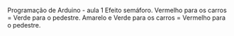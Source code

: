 Programação de Arduino - aula 1
Efeito semáforo. Vermelho para os carros = Verde para o pedestre. Amarelo e Verde para os carros = Vermelho para o pedestre. 

